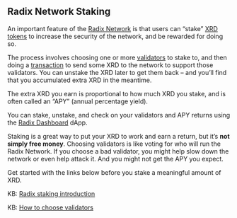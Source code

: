 ## Radix Network Staking

An important feature of the [Radix Network](?glossaryAnchor=radixnetwork) is that users can “stake” [XRD tokens](?glossaryAnchor=xrd) to increase the security of the network, and be rewarded for doing so.

The process involves choosing one or more [validators](?glossaryAnchor=validators) to stake to, and then doing a [transaction](?glossaryAnchor=transactions) to send some XRD to the network to support those validators. You can unstake the XRD later to get them back – and you’ll find that you accumulated extra XRD in the meantime.

The extra XRD you earn is proportional to how much XRD you stake, and is often called an “APY” (annual percentage yield).

You can stake, unstake, and check on your validators and APY returns using the [Radix Dashboard](?glossaryAnchor=dashboard) dApp.

Staking is a great way to put your XRD to work and earn a return, but it’s **not simply free money**. Choosing validators is like voting for who will run the Radix Network. If you choose a bad validator, you might help slow down the network or even help attack it. And you might not get the APY you expect.

Get started with the links below before you stake a meaningful amount of XRD.

KB: [Radix staking introduction](https://learn.radixdlt.com/article/start-here-radix-staking-introduction)

KB: [How to choose validators](https://learn.radixdlt.com/article/how-should-i-choose-validators-to-stake-to)
